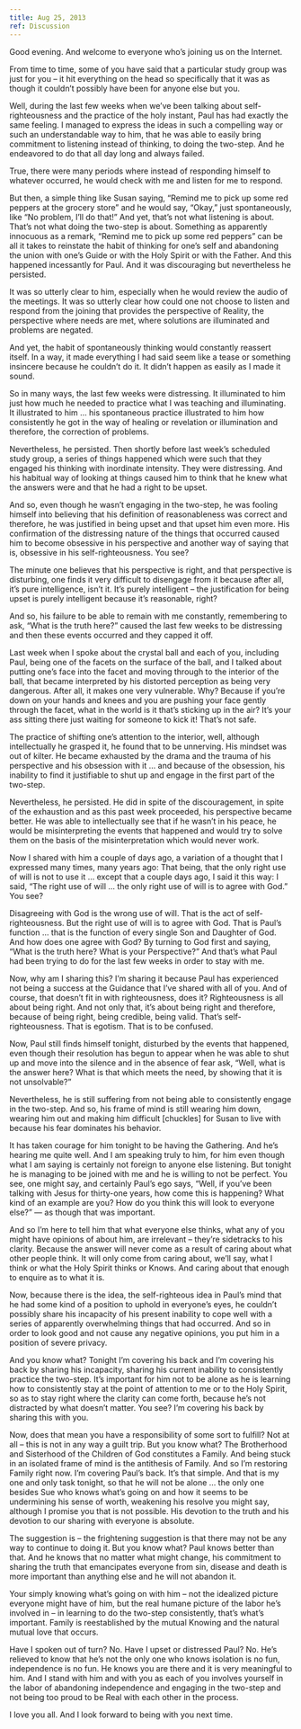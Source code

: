 ```yaml
---
title: Aug 25, 2013
ref: Discussion
---
```


Good evening. And welcome to everyone who&rsquo;s joining us on the
Internet.

From time to time, some of you have said that a particular study group
was just for you &ndash; it hit everything on the head so specifically
that it was as though it couldn&rsquo;t possibly have been for anyone
else but you.

Well, during the last few weeks when we&rsquo;ve been talking about
self-righteousness and the practice of the holy instant, Paul has had
exactly the same feeling. I managed to express the ideas in such a
compelling way or such an understandable way to him, that he was able to
easily bring commitment to listening instead of thinking, to doing the
two-step. And he endeavored to do that all day long and always failed.

True, there were many periods where instead of responding himself to
whatever occurred, he would check with me and listen for me to respond.

But then, a simple thing like Susan saying, &ldquo;Remind me to pick up
some red peppers at the grocery store&rdquo; and he would say,
&ldquo;Okay,&rdquo; just spontaneously, like &ldquo;No problem,
I&rsquo;ll do that!&rdquo; And yet, that&rsquo;s not what listening is
about. That&rsquo;s not what doing the two-step is about. Something as
apparently innocuous as a remark, &ldquo;Remind me to pick up some red
peppers&rdquo; can be all it takes to reinstate the habit of thinking
for one&rsquo;s self and abandoning the union with one&rsquo;s Guide or
with the Holy Spirit or with the Father. And this happened incessantly
for Paul. And it was discouraging but nevertheless he persisted.

It was so utterly clear to him, especially when he would review the
audio of the meetings. It was so utterly clear how could one not choose
to listen and respond from the joining that provides the perspective of
Reality, the perspective where needs are met, where solutions are
illuminated and problems are negated.

And yet, the habit of spontaneously thinking would constantly reassert
itself. In a way, it made everything I had said seem like a tease or
something insincere because he couldn&rsquo;t do it. It didn&rsquo;t
happen as easily as I made it sound.

So in many ways, the last few weeks were distressing. It illuminated to
him just how much he needed to practice what I was teaching and
illuminating. It illustrated to him &hellip; his spontaneous practice
illustrated to him how consistently he got in the way of healing or
revelation or illumination and therefore, the correction of problems.

Nevertheless, he persisted. Then shortly before last week&rsquo;s
scheduled study group, a series of things happened which were such that
they engaged his thinking with inordinate intensity. They were
distressing. And his habitual way of looking at things caused him to
think that he knew what the answers were and that he had a right to be
upset.

And so, even though he wasn&rsquo;t engaging in the two-step, he was
fooling himself into believing that his definition of reasonableness was
correct and therefore, he was justified in being upset and that upset
him even more. His confirmation of the distressing nature of the things
that occurred caused him to become obsessive in his perspective and
another way of saying that is, obsessive in his self-righteousness. You
see?

The minute one believes that his perspective is right, and that
perspective is disturbing, one finds it very difficult to disengage from
it because after all, it&rsquo;s pure intelligence, isn&rsquo;t it.
It&rsquo;s purely intelligent &ndash; the justification for being upset
is purely intelligent because it&rsquo;s reasonable, right?

And so, his failure to be able to remain with me constantly, remembering
to ask, &ldquo;What is the truth here?&rdquo; caused the last few weeks
to be distressing and then these events occurred and they capped it off.

Last week when I spoke about the crystal ball and each of you, including
Paul, being one of the facets on the surface of the ball, and I talked
about putting one&rsquo;s face into the facet and moving through to the
interior of the ball, that became interpreted by his distorted
perception as being very dangerous. After all, it makes one very
vulnerable. Why? Because if you&rsquo;re down on your hands and knees
and you are pushing your face gently through the facet, what in the
world is it that&rsquo;s sticking up in the air? It&rsquo;s your ass
sitting there just waiting for someone to kick it! That&rsquo;s not
safe.

The practice of shifting one&rsquo;s attention to the interior, well,
although intellectually he grasped it, he found that to be unnerving.
His mindset was out of kilter. He became exhausted by the drama and the
trauma of his perspective and his obsession with it &hellip; and because
of the obsession, his inability to find it justifiable to shut up and
engage in the first part of the two-step.

Nevertheless, he persisted. He did in spite of the discouragement, in
spite of the exhaustion and as this past week proceeded, his perspective
became better. He was able to intellectually see that if he wasn&rsquo;t
in his peace, he would be misinterpreting the events that happened and
would try to solve them on the basis of the misinterpretation which
would never work.

Now I shared with him a couple of days ago, a variation of a thought
that I expressed many times, many years ago: That being, that the only
right use of will is not to use it &hellip; except that a couple days
ago, I said it this way: I said, &ldquo;The right use of will &hellip;
the only right use of will is to agree with God.&rdquo; You see?

Disagreeing with God is the wrong use of will. That is the act of
self-righteousness. But the right use of will is to agree with God.
That is Paul&rsquo;s function &hellip; that is the function of every
single Son and Daughter of God. And how does one agree with God? By
turning to God first and saying, &ldquo;What is the truth here? What is
your Perspective?&rdquo; And that&rsquo;s what Paul had been trying to
do for the last few weeks in order to stay with me.

Now, why am I sharing this? I&rsquo;m sharing it because Paul has
experienced not being a success at the Guidance that I&rsquo;ve shared
with all of you. And of course, that doesn&rsquo;t fit in with
righteousness, does it? Righteousness is all about being right. And not
only that, it&rsquo;s about being right and therefore, because of being
right, being credible, being valid. That&rsquo;s self-righteousness.
That is egotism. That is to be confused.

Now, Paul still finds himself tonight, disturbed by the events that
happened, even though their resolution has begun to appear when he was
able to shut up and move into the silence and in the absence of fear
ask, &ldquo;Well, what is the answer here? What is that which meets the
need, by showing that it is not unsolvable?&rdquo;

Nevertheless, he is still suffering from not being able to consistently
engage in the two-step. And so, his frame of mind is still wearing him
down, wearing him out and making him difficult [chuckles] for Susan to
live with because his fear dominates his behavior.

It has taken courage for him tonight to be having the Gathering. And
he&rsquo;s hearing me quite well. And I am speaking truly to him, for
him even though what I am saying is certainly not foreign to anyone else
listening. But tonight he is managing to be joined with me and he is
willing to not be perfect. You see, one might say, and certainly
Paul&rsquo;s ego says, &ldquo;Well, if you&rsquo;ve been talking with
Jesus for thirty-one years, how come this is happening? What kind of an
example are you? How do you think this will look to everyone
else?&rdquo; &mdash; as though that was important.

And so I&rsquo;m here to tell him that what everyone else thinks, what
any of you might have opinions of about him, are irrelevant &ndash;
they&rsquo;re sidetracks to his clarity. Because the answer will never
come as a result of caring about what other people think. It will only
come from caring about, we&rsquo;ll say, what I think or what the Holy
Spirit thinks or Knows. And caring about that enough to enquire as to
what it is.

Now, because there is the idea, the self-righteous idea in Paul&rsquo;s
mind that he had some kind of a position to uphold in everyone&rsquo;s
eyes, he couldn&rsquo;t possibly share his incapacity of his present
inability to cope well with a series of apparently overwhelming things
that had occurred. And so in order to look good and not cause any
negative opinions, you put him in a position of severe privacy.

And you know what? Tonight I&rsquo;m covering his back and I&rsquo;m
covering his back by sharing his incapacity, sharing his current
inability to consistently practice the two-step. It&rsquo;s important
for him not to be alone as he is learning how to consistently stay at
the point of attention to me or to the Holy Spirit, so as to stay right
where the clarity can come forth, because he&rsquo;s not distracted by
what doesn&rsquo;t matter. You see? I&rsquo;m covering his back by
sharing this with you.

Now, does that mean you have a responsibility of some sort to fulfill?
Not at all &ndash; this is not in any way a guilt trip. But you know
what? The Brotherhood and Sisterhood of the Children of God constitutes
a Family. And being stuck in an isolated frame of mind is the antithesis
of Family. And so I&rsquo;m restoring Family right now. I&rsquo;m
covering Paul&rsquo;s back. It&rsquo;s that simple. And that is my one
and only task tonight, so that he will not be alone &hellip; the only
one besides Sue who knows what&rsquo;s going on and how it seems to be
undermining his sense of worth, weakening his resolve you might say,
although I promise you that is not possible. His devotion to the truth
and his devotion to our sharing with everyone is absolute.

The suggestion is &ndash; the frightening suggestion is that there may
not be any way to continue to doing it. But you know what? Paul knows
better than that. And he knows that no matter what might change, his
commitment to sharing the truth that emancipates everyone from sin,
disease and death is more important than anything else and he will not
abandon it.

Your simply knowing what&rsquo;s going on with him &ndash; not the
idealized picture everyone might have of him, but the real humane
picture of the labor he&rsquo;s involved in &ndash; in learning to do
the two-step consistently, that&rsquo;s what&rsquo;s important. Family
is reestablished by the mutual Knowing and the natural mutual love that
occurs.

Have I spoken out of turn? No. Have I upset or distressed Paul? No.
He&rsquo;s relieved to know that he&rsquo;s not the only one who knows
isolation is no fun, independence is no fun. He knows you are there and
it is very meaningful to him. And I stand with him and with you as each
of you involves yourself in the labor of abandoning independence and
engaging in the two-step and not being too proud to be Real with each
other in the process.

I love you all. And I look forward to being with you next time.

